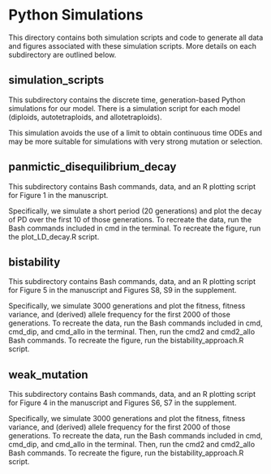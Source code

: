 # Python Simulations

This directory contains both simulation scripts and code to generate all data and figures associated with these simulation scripts. More details on each subdirectory are outlined below. 

## simulation_scripts

This subdirectory contains the discrete time, generation-based Python simulations for our model. There is a simulation script for each model (diploids, autotetraploids, and allotetraploids). 

This simulation avoids the use of a limit to obtain continuous time ODEs and may be more suitable for simulations with very strong mutation or selection. 

## panmictic_disequilibrium_decay

This subdirectory contains Bash commands, data, and an R plotting script for Figure 1 in the manuscript. 

Specifically, we simulate a short period (20 generations) and plot the decay of PD over the first 10 of those generations. To recreate the data, run the Bash commands included in cmd in the terminal. To recreate the figure, run the plot_LD_decay.R script.

## bistability
This subdirectory contains Bash commands, data, and an R plotting script for Figure 5 in the manuscript and Figures S8, S9 in the supplement. 

Specifically, we simulate 3000 generations and plot the fitness, fitness variance, and (derived) allele frequency for the first 2000 of those generations. To recreate the data, run the Bash commands included in cmd, cmd_dip, and cmd_allo in the terminal. Then, run the cmd2 and cmd2_allo Bash commands. To recreate the figure, run the bistability_approach.R script. 

## weak_mutation
This subdirectory contains Bash commands, data, and an R plotting script for Figure 4 in the manuscript and Figures S6, S7 in the supplement. 

Specifically, we simulate 3000 generations and plot the fitness, fitness variance, and (derived) allele frequency for the first 2000 of those generations. To recreate the data, run the Bash commands included in cmd, cmd_dip, and cmd_allo in the terminal. Then, run the cmd2 and cmd2_allo Bash commands. To recreate the figure, run the bistability_approach.R script. 
